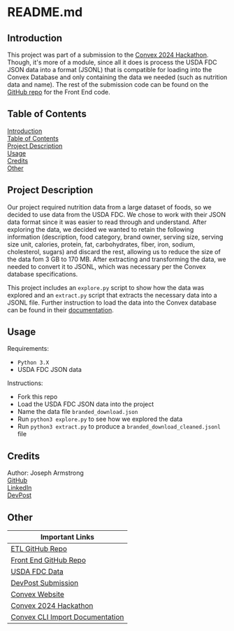 # README.md

<a name="introduction"/>

## Introduction

This project was part of a submission to the [Convex 2024 Hackathon](https://convexhackathon.devpost.com/). Though, it's more of a module, since all it does is process the USDA FDC JSON data into a format (JSONL) that is compatible for loading into the Convex Database and only containing the data we needed (such as nutrition data and name). The rest of the submission code can be found on the [GitHub repo](https://github.com/mashiourcse/convex_nutriiton) for the Front End code.

<a name="table-of-contents"/>

## Table of Contents 
[Introduction](#introduction)   
[Table of Contents](#table-of-contents)   
[Project Description](#project-description)   
[Usage](#usage)   
[Credits](#credits)   
[Other](#other)   

<a name="project-description"/>

## Project Description

Our project required nutrition data from a large dataset of foods, so we decided to use data from the USDA FDC. We chose to work with their JSON data format since it was easier to read through and understand. After exploring the data, we decided we wanted to retain the following information (description, food category, brand owner, serving size, serving size unit, calories, protein, fat, carbohydrates, fiber, iron, sodium, cholesterol, sugars) and discard the rest, allowing us to reduce the size of the data fom 3 GB to 170 MB. After extracting and transforming the data, we needed to convert it to JSONL, which was necessary per the Convex database specifications.

This project includes an `explore.py` script to show how the data was explored and an `extract.py` script that extracts the necessary data into a JSONL file. Further instruction to load the data into the Convex database can be found in their [documentation](https://docs.convex.dev/database/import-export/import#single-table-import).

<a name="usage"/>

## Usage

Requirements:
- `Python 3.X`
- USDA FDC JSON data

Instructions:
- Fork this repo
- Load the USDA FDC JSON data into the project
- Name the data file `branded_download.json`
- Run `python3 explore.py` to see how we explored the data
- Run `python3 extract.py` to produce a `branded_download_cleaned.jsonl` file

<a name="credits"/>

## Credits

Author: Joseph Armstrong   
[GitHub](https://github.com/JosephArmstrong314)   
[LinkedIn](https://www.linkedin.com/in/joseph-armstrong-31415926535897932384626/)   
[DevPost](https://devpost.com/joeagorn)   

<a name="other"/>

## Other

| Important Links | 
|---|
| [ETL GitHub Repo](https://github.com/JosephArmstrong314/usda-fdc-etl) | 
| [Front End GitHub Repo](https://github.com/mashiourcse/convex_nutriiton) | 
| [USDA FDC Data](https://fdc.nal.usda.gov/) | 
| [DevPost Submission](https://devpost.com/software/nutrition-tool-using-usda-dataset) | 
| [Convex Website](https://www.convex.dev/) | 
| [Convex 2024 Hackathon](https://convexhackathon.devpost.com/) |
| [Convex CLI Import Documentation](https://docs.convex.dev/database/import-export/import#single-table-import) |
